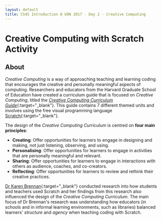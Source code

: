 ```yaml
---
layout: default
title: CS4S Introduction @ UON 2017 - Day 2 - Creative Computing
---
```


# Creative Computing with Scratch Activity

## About

*Creative Computing* is a way of approaching teaching and learning coding that encourages the creative and personally meaningful aspects of computing. 
Researchers and educators from the Harvard Graduate School of Education have created a curriculum guide that is focused on *Creative Computing*, titled the [*Creative Computing Curriculum Guide*](http://scratched.gse.harvard.edu/guide/){:target="_blank"}. 
This guide contains 7 different themed units and involves using the free visual programming language [Scratch](https://scratch.mit.edu/){:target="_blank"}.

The design of the *Creative Computing Curriculum* is centred on **four main principles**:

- **Creating**: Offer opportunities for learners to engage in designing and making, not just listening, observing, and using.
- **Personalising**: Offer opportunities for learners to engage in activities that are personally meaningful and relevant.
- **Sharing**: Offer opportunities for learners to engage in interactions with others as audience, coaches, and co-creators.
- **Reflecting**: Offer opportunities for learners to review and rethink their creative practices.

[Dr Karen Brennan](https://www.gse.harvard.edu/faculty/karen-brennan){:target="_blank"} conducted research into how students and teachers used Scratch and her findings from this research also influenced the design of the *Creative Computing Curriculum*. 
The main focus of Dr Brennan's research was understanding how educators (in schools and in informal learning environments, such as libraries) balanced learners' *structure* and *agency* when teaching coding with Scratch.

In this session, we will work through some of the lessons in Unit 0 and 1 of the *Creative Computing Curriculum Guide* together.

## Scratch Teacher Accounts and the Creative Computing Curriculum

The *Creative Computing Curriculum Guide* was written before Scratch Teacher Accounts were made available to everyone and consequently the guide does not include examples of how to use Teacher Accounts in your lessons.
However, as explained in the [Scratch Teacher Accounts Activity]({{ site.baseurl | append: teacher_account_path }}) session yesterday, we highly recommend using a *Scratch Teacher Account* when teaching with [Scratch](https://scratch.mit.edu/){:target="_blank"}.
In this session, we will give some examples of how you can use *Teacher Accounts* with the *Creative Computing Curriculum Guide's* activities.

## Files

- [Creative Computing with Scratch Presentation (PDF presentation)](presentation/presentation.pdf){:target="_blank"}

## Links

- [Creative Computing Curriculum Guide Homepage](http://scratched.gse.harvard.edu/guide/){:target="_blank"}
- [Best of Both Worlds (Dr Brennan's dissertation)](https://dspace.mit.edu/handle/1721.1/79157){:target="_blank"}
